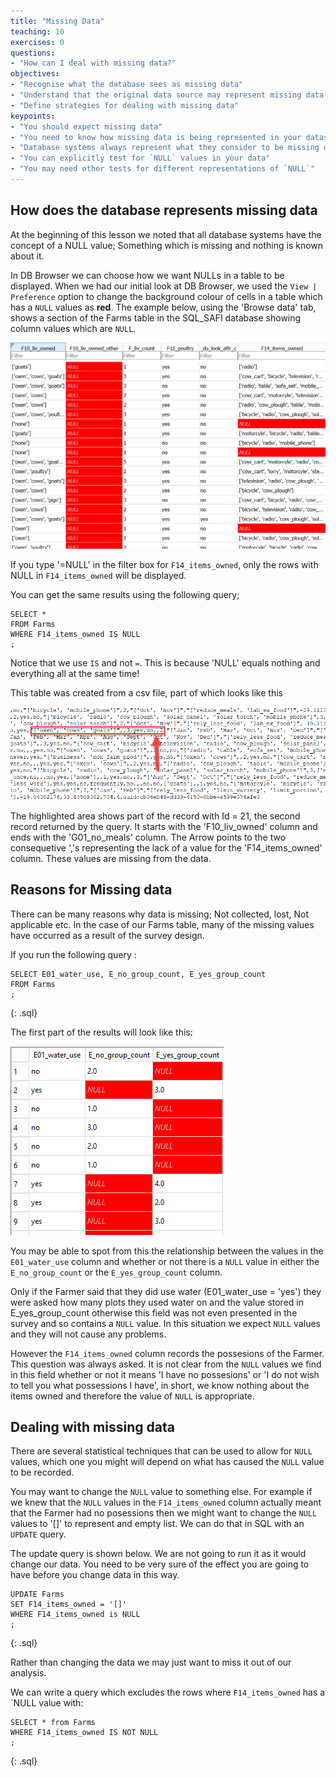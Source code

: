 ```yaml
---
title: "Missing Data"
teaching: 10
exercises: 0
questions:
- "How can I deal with missing data?"
objectives:
- "Recognise what the database sees as missing data"
- "Understand that the original data source may represent missing data differently"
- "Define strategies for dealing with missing data"
keypoints:
- "You should expect missing data"
- "You need to know how missing data is being represented in your dataset"
- "Database systems always represent what they consider to be missing data as `NULL`"
- "You can explicitly test for `NULL` values in your data"
- "You may need other tests for different representations of `NULL`"
---
```


## How does the database represents missing data

At the beginning of this lesson we noted that all database systems have the concept of a NULL value; Something which is missing and nothing is known about it.

In DB Browser we can choose how we want NULLs in a table to be displayed. When we had our initial look at DB Browser, 
we used the `View | Preference` option to change the background colour of cells in a table which has a `NULL` values as  **red**. 
The example below, using the 'Browse data' tab,  shows a section of the Farms table in the SQL_SAFI database showing column values which are `NULL`.

![Farms NULLs](../fig/SQL_04_Nulls_01.png)

If you type '=NULL' in the filter box for `F14_items_owned`, only the rows with NULL in `F14_items_owned` will be displayed.

You can get the same results using the following query;

~~~
SELECT *
FROM Farms
WHERE F14_items_owned IS NULL
;
~~~

Notice that we use `IS` and not `=`. This is because 'NULL' equals nothing and everything all at the same time!

This table was created from a csv file, part of which looks like this

![Farms_csv](../fig/SQL_04_Nulls_02.png)

The highlighted area shows part of the record with Id = 21, the second record returned by the query. It starts with the 'F10_liv_owned' column and ends 
with the 'G01_no_meals' column. The Arrow points to the two consequetive ','s representing the lack of a value for the 'F14_items_owned' column. 
These values are missing from the data.



## Reasons for Missing data

There can be many reasons why data is missing; Not collected, lost, Not applicable etc. 
In the case of our Farms table, many of the missing values have occurred as a result of the survey design. 


If you run the following query :

~~~
SELECT E01_water_use, E_no_group_count, E_yes_group_count
FROM Farms
;
~~~
{: .sql}

The first part of the results will look like this:

![Farms_csv](../fig/SQL_04_Nulls_04.png)

You may be able to spot from this the relationship between the values in the `E01_water_use` column and whether or not there is a `NULL` value in either the `E_no_group_count` or the `E_yes_group_count` column.

Only if the Farmer said that they did use water (E01_water_use = 'yes') they were asked how many plots they used water on and the value stored 
in E_yes_group_count otherwise this field was not even presented in the survey and so contains a `NULL` value. 
In this situation we expect `NULL` values and they will not cause any problems.

However the `F14_items_owned` column records the possesions of the Farmer. This question was always asked. It is not clear from the `NULL` values we 
find in this field whether or not it means 'I have no possesions' or 'I do not wish to tell you what possessions I have', in short, we know nothing about the items owned and therefore 
the value of `NULL` is appropriate. 



## Dealing with missing data

There are several statistical techniques that can be used to allow for `NULL` values, which one you might will depend on what has caused the `NULL` value to be recorded.

You may want to change the `NULL` value to something else. For example if we knew that the `NULL` values in the `F14_items_owned` column actually meant that the Farmer had no posessions then we 
might want to change the `NULL` values to '[]' to represent and empty list. We can do that in SQL with an `UPDATE` query.

The update query is shown below. We are not going to run it as it would change our data. 
You need to be very sure of the effect you are going to have before you change data in this way.


~~~
UPDATE Farms
SET F14_items_owned = '[]'
WHERE F14_items_owned is NULL 
;
~~~
{: .sql}



Rather than changing the data we may just want to miss it out of our analysis.

We can write a query which excludes the rows where `F14_items_owned` has a `NULL value with:

~~~
SELECT * from Farms
WHERE F14_items_owned IS NOT NULL
;
~~~
{: .sql}

